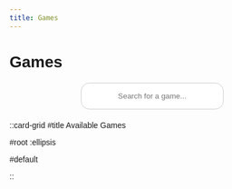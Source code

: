 ```yaml
---
title: Games
---
```


# Games

<input type="text" id="searchInput" class="search-input" placeholder="Search for a game...">

::card-grid
#title
Available Games

#root
:ellipsis

#default
<div id="gamesList" class="games-list"></div>
::

<div id="backgroundOverlay" class="background-overlay hidden"></div>
<div id="iframeContainer" class="iframe-container hidden">
    <iframe id="gameIframe" class="game-iframe"></iframe>
    <div class="iframe-controls">
        <button class="iframe-button" onclick="hideIframe()">&lt;</button>
        <button class="iframe-button" onclick="toggleFullscreen()">⛶</button>
    </div>
</div>

<script src="../scripts.js"></script>

<style>
  body {
    font-family: 'Quicksand', sans-serif;
  }

  .search-input {
    margin: 20px auto;
    padding: 15px;
    width: 50%;
    text-align: center;
    border: 1px solid #ccc;
    border-radius: 15px;
    display: block;
  }

  .games-list {
    display: flex;
    flex-wrap: wrap;
    justify-content: center;
    list-style: none;
    padding: 0;
    gap: 20px;
  }

  .card {
    width: 200px;
    padding: 15px;
    background: #fff;
    border: 1px solid #eee;
    border-radius: 10px;
    box-shadow: 0 2px 4px rgba(0, 0, 0, 0.1);
    text-align: center;
    cursor: pointer;
    transition: transform 0.2s;
  }

  .card:hover {
    transform: scale(1.05);
  }

  .card-title {
    font-size: 1.2em;
    margin-bottom: 10px;
  }

  .card-description {
    font-size: 0.9em;
    color: #666;
  }

  .background-overlay {
    position: fixed;
    top: 0;
    left: 0;
    width: 100%;
    height: 100%;
    background: rgba(0, 0, 0, 0.5);
    z-index: 1000;
  }

  .iframe-container {
    position: fixed;
    top: 50%;
    left: 50%;
    transform: translate(-50%, -50%);
    width: 80%;
    height: 80%;
    background: #fff;
    border-radius: 10px;
    overflow: hidden;
    z-index: 1001;
  }

  .game-iframe {
    width: 100%;
    height: calc(100% - 40px);
    border: none;
  }

  .iframe-controls {
    display: flex;
    justify-content: space-between;
    align-items: center;
    height: 40px;
    background: #007bff;
    color: #fff;
  }

  .iframe-button {
    background: none;
    border: none;
    color: #fff;
    font-size: 1.5em;
    cursor: pointer;
    padding: 0 20px;
  }

  .hidden {
    display: none;
  }
</style>